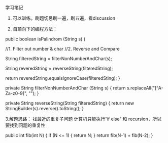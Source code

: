 学习笔记

1. 可以训练。刷题切忌刷一遍，刷五遍，看discussion

2. 自顶向下的编程方法：

public boolean isPalindrom (String s) {

  //1. Filter out number & char
  //2. Reverse and Compare
  
  String filteredString = filterNonNumberAndChar(s);
  
  String reveredString = reverseString(filteredString);
  
  return reveredString.equalsIgnoreCase(filteredSting);
}

private String filterNonNumberAndChar (String s) {
  return s.replaceAll("[^A-Za-z0-9]", "");
}

private String reverseString(String filteredString) {
  return new StringBuilder(s).reverse().toString();
}

3.解题思路： 找最近的重复子问题
计算机只能执行“if else” 和 recursion，所以要找到问题的重复性

public int fib(int N) {
  if (N <= 1) {
    return N;
  }
  return fib(N-1) + fib(N-2);
}
